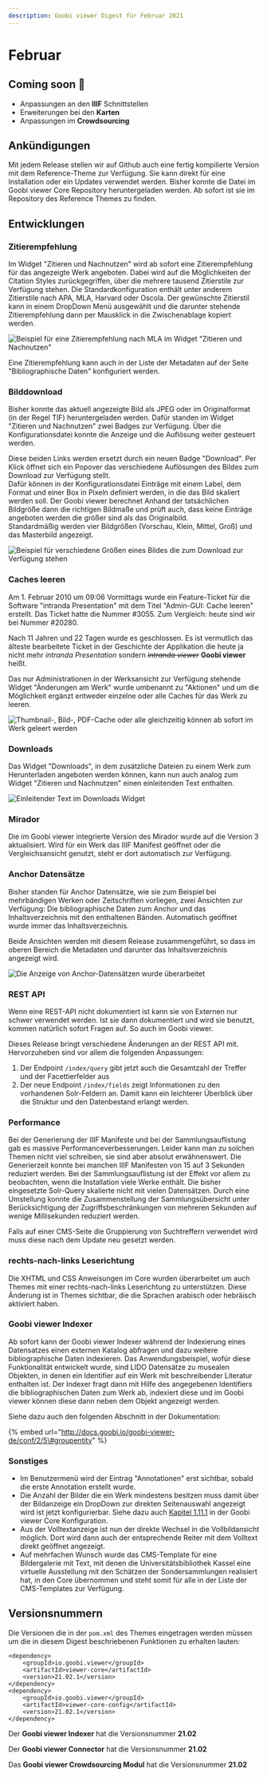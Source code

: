 ```yaml
---
description: Goobi viewer Digest für Februar 2021
---
```


# Februar

## Coming soon 🚀

* Anpassungen an den **IIIF** Schnittstellen
* Erweiterungen bei den **Karten**
* Anpassungen im **Crowdsourcing**

## Ankündigungen

Mit jedem Release stellen wir auf Github auch eine fertig kompilierte Version mit dem Reference-Theme zur Verfügung. Sie kann direkt für eine Installation oder ein Updates verwendet werden. Bisher konnte die Datei im Goobi viewer Core Repository heruntergeladen werden. Ab sofort ist sie im Repository des Reference Themes zu finden.

## Entwicklungen

### Zitierempfehlung

Im Widget "Zitieren und Nachnutzen" wird ab sofort eine Zitierempfehlung für das angezeigte Werk angeboten. Dabei wird auf die Möglichkeiten der Citation Styles zurückgegriffen, über die mehrere tausend Zitierstile zur Verfügung stehen. Die Standardkonfiguration enthält unter anderem Zitierstile nach APA, MLA, Harvard oder Oscola. Der gewünschte Zitierstil kann in einem DropDown Menü ausgewählt und die darunter stehende Zitierempfehlung dann per Mausklick in die Zwischenablage kopiert werden.

![Beispiel f&#xFC;r eine Zitierempfehlung nach MLA im Widget &quot;Zitieren und Nachnutzen&quot;](../.gitbook/assets/2021-02_de_zitierempfehlung.png)

Eine Zitierempfehlung kann auch in der Liste der Metadaten auf der Seite "Bibliographische Daten" konfiguriert werden.

### Bilddownload

Bisher konnte das aktuell angezeigte Bild als JPEG oder im Originalformat \(in der Regel TIF\) heruntergeladen werden. Dafür standen im Widget "Zitieren und Nachnutzen" zwei Badges zur Verfügung. Über die Konfigurationsdatei konnte die Anzeige und die Auflösung weiter gesteuert werden.

Diese beiden Links werden ersetzt durch ein neuen Badge "Download". Per Klick öffnet sich ein Popover das verschiedene Auflösungen des Bildes zum Download zur Verfügung stellt.   
Dafür können in der Konfigurationsdatei Einträge mit einem Label, dem Format und einer Box in Pixeln definiert werden, in die das Bild skaliert werden soll. Der Goobi viewer berechnet Anhand der tatsächlichen Bildgröße dann die richtigen Bildmaße und prüft auch, dass keine Einträge angeboten werden die größer sind als das Originalbild.   
Standardmäßig werden vier Bildgrößen \(Vorschau, Klein, Mittel, Groß\) und das Masterbild angezeigt.

![Beispiel f&#xFC;r verschiedene Gr&#xF6;&#xDF;en eines Bildes die zum Download zur Verf&#xFC;gung stehen](../.gitbook/assets/2021-02_de_download.png)

### Caches leeren

Am 1. Februar 2010 um 09:06 Vormittags wurde ein Feature-Ticket für die Software "intranda Presentation" mit dem Titel "Admin-GUI: Cache leeren" erstellt. Das Ticket hatte die Nummer \#3055. Zum Vergleich: heute sind wir bei Nummer \#20280.

Nach 11 Jahren und 22 Tagen wurde es geschlossen. Es ist vermutlich das älteste bearbeitete Ticket in der Geschichte der Applikation die heute ja nicht mehr _intranda Presentation_ sondern ~~_intranda viewer_~~ **Goobi viewer** heißt.

Das nur Administrationen in der Werksansicht zur Verfügung stehende Widget "Änderungen am Werk" wurde umbenannt zu "Aktionen" und um die Möglichkeit ergänzt entweder einzelne oder alle Caches für das Werk zu leeren.

![Thumbnail-, Bild-, PDF-Cache oder alle gleichzeitig k&#xF6;nnen ab sofort im Werk geleert werden](../.gitbook/assets/2021-02_de_aktionen.png)

### Downloads

Das Widget "Downloads", in dem zusätzliche Dateien zu einem Werk zum Herunterladen angeboten werden können, kann nun auch analog zum Widget "Zitieren und Nachnutzen" einen einleitenden Text enthalten.

![Einleitender Text im Downloads Widget](../.gitbook/assets/2021-02_de_downloads.png)

### Mirador

Die im Goobi viewer integrierte Version des Mirador wurde auf die Version 3 aktualisiert. Wird für ein Werk das IIIF Manifest geöffnet oder die Vergleichsansicht genutzt, steht er dort automatisch zur Verfügung.

### Anchor Datensätze

Bisher standen für Anchor Datensätze, wie sie zum Beispiel bei mehrbändigen Werken oder Zeitschriften vorliegen, zwei Ansichten zur Verfügung: Die bibliographische Daten zum Anchor und das Inhaltsverzeichnis mit den enthaltenen Bänden. Automatisch geöffnet wurde immer das Inhaltsverzeichnis.

Beide Ansichten werden mit diesem Release zusammengeführt, so dass im oberen Bereich die Metadaten und darunter das Inhaltsverzeichnis angezeigt wird.

![Die Anzeige von Anchor-Datens&#xE4;tzen wurde &#xFC;berarbeitet](../.gitbook/assets/2021-02_de_anchor.png)

### REST API

Wenn eine REST-API nicht dokumentiert ist kann sie von Externen nur schwer verwendet werden. Ist sie dann dokumentiert und wird sie benutzt, kommen natürlich sofort Fragen auf. So auch im Goobi viewer.

Dieses Release bringt verschiedene Änderungen an der REST API mit. Hervorzuheben sind vor allem die folgenden Anpassungen: 

1. Der Endpoint `/index/query` gibt jetzt auch die Gesamtzahl der Treffer und der Facettierfelder aus 
2. Der neue Endpoint `/index/fields` zeigt Informationen zu den vorhandenen Solr-Feldern an. Damit kann ein leichterer Überblick über die Struktur und den Datenbestand erlangt werden.

### Performance

Bei der Generierung der IIIF Manifeste und bei der Sammlungsauflistung gab es massive Performanceverbesserungen. Leider kann man zu solchen Themen nicht viel schreiben, sie sind aber absolut erwähnenswert. Die Generierzeit konnte bei manchen IIIF Manifesten von 15 auf 3 Sekunden reduziert werden. Bei der Sammlungsauflistung ist der Effekt vor allem zu beobachten, wenn die Installation viele Werke enthält. Die bisher eingesetzte Solr-Query skalierte nicht mit vielen Datensätzen. Durch eine Umstellung konnte die Zusammenstellung der Sammlungsübersicht unter Berücksichtigung der Zugriffsbeschränkungen von mehreren Sekunden auf wenige Millisekunden reduziert werden.

Falls auf einer CMS-Seite die Gruppierung von Suchtreffern verwendet wird muss diese nach dem Update neu gesetzt werden.

### rechts-nach-links Leserichtung

Die XHTML und CSS Anweisungen im Core wurden überarbeitet um auch Themes mit einer rechts-nach-links Leserichtung zu unterstützen. Diese Änderung ist in Themes sichtbar, die die Sprachen arabisch oder hebräisch aktiviert haben.

### Goobi viewer Indexer

Ab sofort kann der Goobi viewer Indexer während der Indexierung eines Datensatzes einen externen Katalog abfragen und dazu weitere bibliographische Daten indexieren. Das Anwendungsbeispiel, wofür diese Funktionalität entwickelt wurde, sind LIDO Datensätze zu musealen Objekten, in denen ein Identifier auf ein Werk mit beschreibender Literatur enthalten ist. Der Indexer fragt dann mit Hilfe des angegebenen Identifiers die bibliographischen Daten zum Werk ab, indexiert diese und im Goobi viewer können diese dann neben dem Objekt angezeigt werden.

Siehe dazu auch den folgenden Abschnitt in der Dokumentation:

{% embed url="http://docs.goobi.io/goobi-viewer-de/conf/2/5\#groupentity" %}

### Sonstiges

* Im Benutzermenü wird der Eintrag "Annotationen" erst sichtbar, sobald die erste Annotation erstellt wurde.
* Die Anzahl der Bilder die ein Werk mindestens besitzen muss damit über der Bildanzeige ein DropDown zur direkten Seitenauswahl angezeigt wird ist jetzt konfigurierbar. Siehe dazu auch [Kapitel 1.11.1](https://docs.goobi.io/goobi-viewer-de/conf/1/11/1) in der Goobi viewer Core Konfiguration.
* Aus der Volltextanzeige ist nun der direkte Wechsel in die Vollbildansicht möglich. Dort wird dann auch der entsprechende Reiter mit dem Volltext direkt geöffnet angezeigt.
* Auf mehrfachen Wunsch wurde das CMS-Template für eine Bildergalerie mit Text, mit denen die Universitätsbibliothek Kassel eine virtuelle Ausstellung mit den Schätzen der Sondersammlungen realisiert hat, in den Core übernommen und steht somit für alle in der Liste der CMS-Templates zur Verfügung.

## Versionsnummern

Die Versionen die in der `pom.xml` des Themes eingetragen werden müssen um die in diesem Digest beschriebenen Funktionen zu erhalten lauten:

```markup
<dependency>
    <groupId>io.goobi.viewer</groupId>
    <artifactId>viewer-core</artifactId>
    <version>21.02.1</version>
</dependency>
<dependency>
    <groupId>io.goobi.viewer</groupId>
    <artifactId>viewer-core-config</artifactId>
    <version>21.02.1</version>
</dependency>
```

Der **Goobi viewer Indexer** hat die Versionsnummer **21.02**

Der **Goobi viewer Connector** hat die Versionsnummer **21.02**

Das **Goobi viewer Crowdsourcing Modul** hat die Versionsnummer **21.02**

